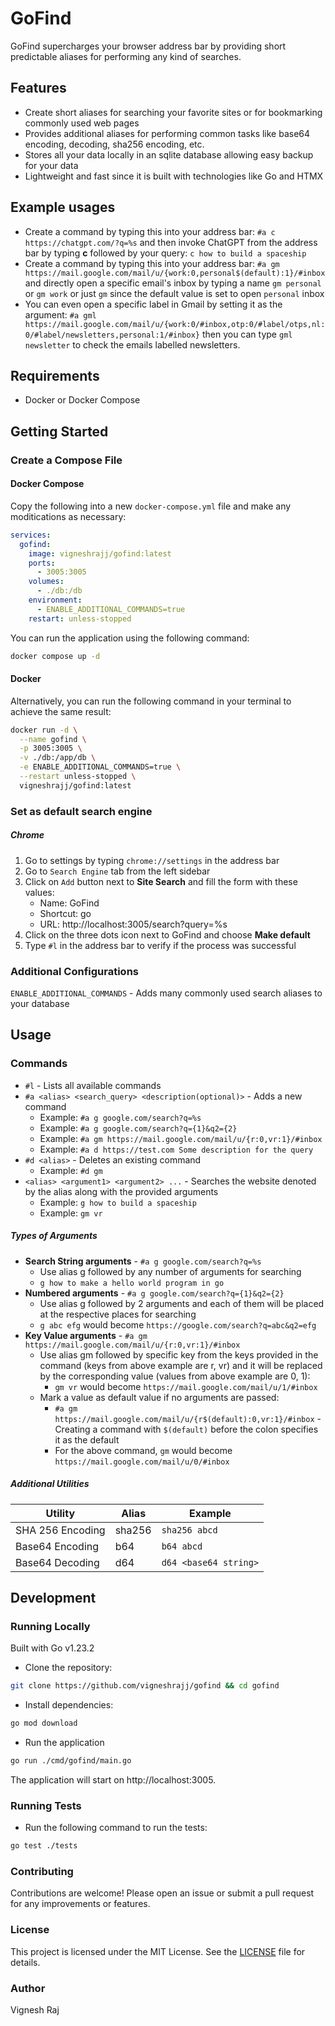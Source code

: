 # GoFind

GoFind supercharges your browser address bar by providing short predictable aliases for performing any kind of searches. 

## Features

- Create short aliases for searching your favorite sites or for bookmarking commonly used web pages
- Provides additional aliases for performing common tasks like base64 encoding, decoding, sha256 encoding, etc.
- Stores all your data locally in an sqlite database allowing easy backup for your data
- Lightweight and fast since it is built with technologies like Go and HTMX

## Example usages
- Create a command by typing this into your address bar: `#a c https://chatgpt.com/?q=%s` and then invoke ChatGPT from the address bar by typing **c** followed by your query: `c how to build a spaceship`
- Create a command by typing this into your address bar: `#a gm https://mail.google.com/mail/u/{work:0,personal$(default):1}/#inbox` and directly open a specific email's inbox by typing a name `gm personal` or `gm work` or just `gm` since the default value is set to open `personal` inbox
- You can even open a specific label in Gmail by setting it as the argument: `#a gml https://mail.google.com/mail/u/{work:0/#inbox,otp:0/#label/otps,nl:0/#label/newsletters,personal:1/#inbox}` then you can type `gml newsletter` to check the emails labelled newsletters.

## Requirements
- Docker or Docker Compose

## Getting Started

### Create a Compose File

#### Docker Compose

Copy the following into a new `docker-compose.yml` file and make any moditications as necessary:

```yml
services:
  gofind:
    image: vigneshrajj/gofind:latest
    ports:
      - 3005:3005
    volumes:
      - ./db:/db
    environment:
      - ENABLE_ADDITIONAL_COMMANDS=true
    restart: unless-stopped
```

You can run the application using the following command:
```bash
docker compose up -d
```

#### Docker

Alternatively, you can run the following command in your terminal to achieve the same result:

```bash
docker run -d \
  --name gofind \
  -p 3005:3005 \
  -v ./db:/app/db \
  -e ENABLE_ADDITIONAL_COMMANDS=true \
  --restart unless-stopped \
  vigneshrajj/gofind:latest
```

### Set as default search engine

##### Chrome

1. Go to settings by typing `chrome://settings` in the address bar
2. Go to `Search Engine` tab from the left sidebar
3. Click on `Add` button next to **Site Search** and fill the form with these values:
    - Name: GoFind
    - Shortcut: go
    - URL: http://localhost:3005/search?query=%s
4. Click on the three dots icon next to GoFind and choose **Make default**
5. Type `#l` in the address bar to verify if the process was successful

### Additional Configurations

`ENABLE_ADDITIONAL_COMMANDS` - Adds many commonly used search aliases to your database

## Usage

### Commands

- `#l` - Lists all available commands
- `#a <alias> <search_query> <description(optional)>` - Adds a new command
    - Example: `#a g google.com/search?q=%s`
    - Example: `#a g google.com/search?q={1}&q2={2}`
    - Example: `#a gm https://mail.google.com/mail/u/{r:0,vr:1}/#inbox`
    - Example: `#a d https://test.com Some description for the query`
- `#d <alias>` - Deletes an existing command
    - Example: `#d gm`
- `<alias> <argument1> <argument2> ...` - Searches the website denoted by the alias along with the provided arguments
    - Example: `g how to build a spaceship`
    - Example: `gm vr`

##### Types of Arguments

- **Search String arguments** -  `#a g google.com/search?q=%s`
    - Use alias g followed by any number of arguments for searching
    - `g how to make a hello world program in go`
- **Numbered arguments** -  `#a g google.com/search?q={1}&q2={2}`
    - Use alias g followed by 2 arguments and each of them will be placed at the respective places for searching
    - `g abc efg` would become `https://google.com/search?q=abc&q2=efg`
- **Key Value arguments** - `#a gm https://mail.google.com/mail/u/{r:0,vr:1}/#inbox`
    - Use alias gm followed by specific key from the keys provided in the command (keys from above example are r, vr) and it will be replaced by the corresponding value (values from above example are 0, 1):
        - `gm vr` would become `https://mail.google.com/mail/u/1/#inbox`
    - Mark a value as default value if no arguments are passed:
        - `#a gm https://mail.google.com/mail/u/{r$(default):0,vr:1}/#inbox` - Creating a command with `$(default)` before the colon specifies it as the default
        - For the above command, `gm` would become `https://mail.google.com/mail/u/0/#inbox`

##### Additional Utilities

| Utility          | Alias  | Example               |
|------------------|--------|-----------------------|
| SHA 256 Encoding | sha256 | `sha256 abcd`         |
| Base64 Encoding  | b64    | `b64 abcd`            |
| Base64 Decoding  | d64    | `d64 <base64 string>` |

## Development

### Running Locally

Built with Go v1.23.2
- Clone the repository:
```bash
git clone https://github.com/vigneshrajj/gofind && cd gofind
```
- Install dependencies:
```bash
go mod download
```
- Run the application
```bash
go run ./cmd/gofind/main.go
```
The application will start on http://localhost:3005.

### Running Tests

- Run the following command to run the tests:
```bash
go test ./tests
```

### Contributing

Contributions are welcome! Please open an issue or submit a pull request for any improvements or features.

### License

This project is licensed under the MIT License. See the [LICENSE](LICENSE) file for details.

### Author

Vignesh Raj
